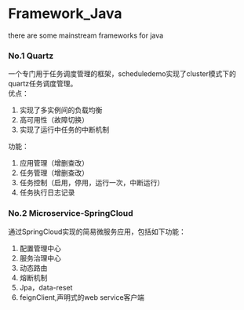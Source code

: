 # Framework_Java
there are some mainstream frameworks for java  

### No.1  Quartz
一个专门用于任务调度管理的框架，scheduledemo实现了cluster模式下的quartz任务调度管理。  
优点：  
  1. 实现了多实例间的负载均衡  
  2. 高可用性（故障切换）  
  3. 实现了运行中任务的中断机制  
  
  
功能：  

  1. 应用管理（增删查改）  
  2. 任务管理（增删查改）  
  3. 任务控制（启用，停用，运行一次，中断运行）  
  4. 任务执行日志记录  
### No.2  Microservice-SpringCloud
通过SpringCloud实现的简易微服务应用，包括如下功能：
1. 配置管理中心
2. 服务治理中心
3. 动态路由
4. 熔断机制
5. Jpa，data-reset
6. feignClient,声明式的web service客户端

